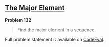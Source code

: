 [The Major Element][ce]
-----------------------

**Problem 132**

> Find the major element in a sequence.

Full problem statement is available on [CodeEval][ce].

[ce]: https://www.codeeval.com/browse/132/
      "View problem statement on CodeEval"
